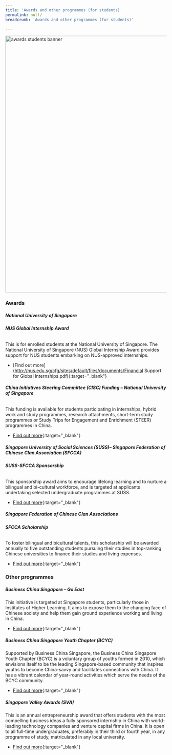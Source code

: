 ```yaml
---
title: 'Awards and other programmes (for students)'
permalink: null/
breadcrumb: 'Awards and other programmes (for students)'

---
```



<img src="\images\asean-students\awards-students.jpg" alt="awards students banner" style="width:800px;" />

### **Awards**



##### **National University of Singapore**

###### **NUS Global Internship Award**

This is for enrolled students at the National University of Singapore. The National University of Singapore (NUS) Global Internship Award provides support for NUS students embarking on NUS-approved internships.

- [Find out more](http://nus.edu.sg/cfg/sites/default/files/documents/Financial Support for Global Internships.pdf){:target="_blank"}



###### **China Initiatives Steering Committee (CISC) Funding – National University of Singapore**

This funding is available for students participating in internships, hybrid work and study programmes, research attachments, short-term study programmes or Study Trips for Engagement and Enrichment (STEER) programmes in China.

- [Find out more](http://www.nus.edu.sg/iro/fa/sch/out/cisc.html){:target="_blank"}



##### **Singapore University of Social Sciences (SUSS)– Singapore Federation of Chinese Clan Association (SFCCA)**



###### **SUSS-SFCCA Sponsorship**

This sponsorship award aims to encourage lifelong learning and to nurture a bilingual and bi-cultural workforce, and is targeted at applicants undertaking selected undergraduate programmes at SUSS.

- [Find out more](http://www.sfcca.sg/en/scholarship/unisim){:target="_blank"}



##### **Singapore Federation of Chinese Clan Associations**

###### **SFCCA Scholarship**

To foster bilingual and bicultural talents, this scholarship will be awarded annually to five outstanding students pursuing their studies in top-ranking Chinese universities to finance their studies and living expenses.

- [Find out more](http://www.sfcca.sg/en/scholarship/sfccascholarship){:target="_blank"}



### **Other programmes**

##### **Business China Singapore – Go East**

This initiative is targeted at Singapore students, particularly those in Institutes of Higher Learning. It aims to expose them to the changing face of Chinese society and help them gain ground experience working and living in China.

- [Find out more](http://www.businesschina.org.sg/en.php/initiatives/goeast){:target="_blank"}



##### **Business China Singapore Youth Chapter (BCYC)**

Supported by Business China Singapore, the Business China Singapore Youth Chapter (BCYC) is a voluntary group of youths formed in 2010, which envisions itself to be the leading Singapore-based community that inspires youths to become China-savvy and facilitates connections with China. It has a vibrant calendar of year-round activities which serve the needs of the BCYC community.

- [Find out more](https://www.businesschina.org.sg/en.php/initiatives/goeast/programmes/15){:target="_blank"}



##### **Singapore Valley Awards (SVA)**

This is an annual entrepreneurship award that offers students with the most compelling business ideas a fully sponsored internship in China with world-leading technology companies and venture capital firms in China. It is open to all full-time undergraduates, preferably in their third or fourth year, in any programme of study, matriculated in any local university.

- [Find out more](http://www.singaporevalleyawards.com/index.html){:target="_blank"}

  